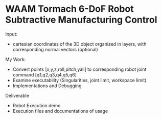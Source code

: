 <h1>
  WAAM Tormach 6-DoF Robot Subtractive Manufacturing Control
</h1>

Input:
- cartesian coordinates of the 3D object organized in layers, with corresponding normal vectors (optional)

My Work:
- Convert points [x,y,z,roll,pitch,yall] to corresponding robot joint command [q1,q2,q3,q4,q5,q6]
- Examine executability (Singularities, joint limit, workspace limit)
- Implementations and Debugging 

Deliverable 
- Robot Execution demo
- Execution files and documentations of usage
